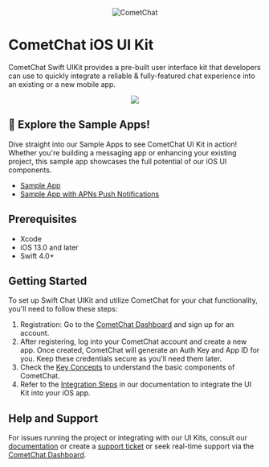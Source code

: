 <p align="center">
  <img alt="CometChat" src="https://assets.cometchat.io/website/images/logos/banner.png">
</p>

# CometChat iOS UI Kit

CometChat Swift UIKit provides a pre-built user interface kit that developers can use to quickly integrate a reliable & fully-featured chat experience into an existing or a new mobile app.<br />

<div style="
    display: flex;
    align-items: center;
    justify-content: center;">
   <img src="./screenshots/overview_cometchat_screen.png" />
</div>

## 🚀 Explore the Sample Apps!

Dive straight into our Sample Apps to see CometChat UI Kit in action! Whether you're building a messaging app or enhancing your existing project, this sample app showcases the full potential of our iOS UI components.  
- [Sample App ](SampleApp#readme)
- [Sample App with APNs Push Notifications](SampleAppPushNotificationAPNs#readme)


## Prerequisites

 - Xcode
 - iOS 13.0 and later
 - Swift 4.0+

## Getting Started

To set up Swift Chat UIKit and utilize CometChat for your chat functionality, you'll need to follow these steps:
1. Registration: Go to the [CometChat Dashboard](https://app.cometchat.com/) and sign up for an account.
2. After registering, log into your CometChat account and create a new app. Once created, CometChat will generate an Auth Key and App ID for you. Keep
   these credentials secure as you'll need them later.
3. Check the [Key Concepts](https://www.cometchat.com/docs/fundamentals/key-concepts) to understand the basic components of CometChat.
4. Refer to the [Integration Steps](https://www.cometchat.com/docs/ui-kit/ios/v5/getting-started) in our documentation to integrate the UI Kit into your iOS app.

  
## Help and Support
For issues running the project or integrating with our UI Kits, consult our [documentation](https://www.cometchat.com/docs/ui-kit/ios/v5/overview) or create a [support ticket](https://help.cometchat.com/hc/en-us) or seek real-time support via the [CometChat Dashboard](https://app.cometchat.com/).
